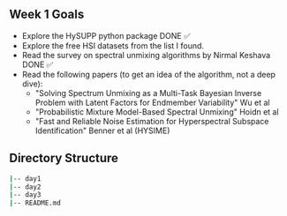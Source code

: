 ## Week 1 Goals
- Explore the HySUPP python package                                                                                                DONE ✅
- Explore the free HSI datasets from the list I found.
- Read the survey on spectral unmixing algorithms by Nirmal Keshava                                                                DONE ✅
- Read the following papers (to get an idea of the algorithm, not a deep dive):
  - "Solving Spectrum Unmixing as a Multi-Task Bayesian Inverse Problem with Latent Factors for Endmember Variability" Wu et al
  - "Probabilistic Mixture Model-Based Spectral Unmixing" Hoidn et al
  - "Fast and Reliable Noise Estimation for Hyperspectral Subspace Identification" Benner et al (HYSIME)

## Directory Structure
```bash
|-- day1
|-- day2
|-- day3
|-- README.md
```
